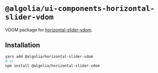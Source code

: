 # `@algolia/ui-components-horizontal-slider-vdom`

VDOM package for [horizontal-slider-vdom](https://github.com/algolia/ui-components/tree/next/packages/horizontal-slider-vdom).

## Installation

```sh
yarn add @algolia/horizontal-slider-vdom
# or
npm install @algolia/horizontal-slider-vdom
```
